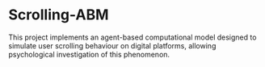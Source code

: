 # Scrolling-ABM
This project implements an agent-based computational model designed to simulate user scrolling behaviour on digital platforms, allowing psychological investigation of this phenomenon.
